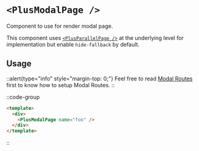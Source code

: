 # `<PlusModalPage />`

Component to use for render modal page.

This component uses [`<PlusParallelPage />`](/components/plus-parallel-page) at the underlying level for implementation but enable `hide-fallback` by default.

## Usage

::alert{type="info" style="margin-top: 0;"}
Feel free to read [Modal Routes](/routing/modal-routes) first to know how to setup Modal Routes.
::

::code-group
```html [pages/index.vue]
<template>
  <div>
    <PlusModalPage name="foo" />
  </div>
</template>
```
::
